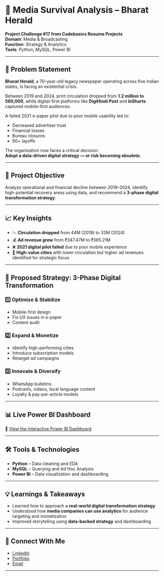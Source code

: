 # 📰 Media Survival Analysis – Bharat Herald

**Project Challenge #17 from Codebasics Resume Projects**  
**Domain**: Media & Broadcasting  
**Function**: Strategy & Analytics  
**Tools**: Python, MySQL, Power BI

---

## 📌 Problem Statement

**Bharat Herald**, a 70-year-old legacy newspaper operating across five Indian states, is facing an existential crisis.

Between 2019 and 2024, print circulation dropped from **1.2 million to 560,000**, while digital-first platforms like **DigiHindi Post** and **InShorts** captured mobile-first audiences.  

A failed 2021 e-paper pilot due to poor mobile usability led to:
- Decreased advertiser trust  
- Financial losses  
- Bureau closures  
- 60+ layoffs  

The organization now faces a critical decision:  
**Adopt a data-driven digital strategy — or risk becoming obsolete.**

---

## 🎯 Project Objective

Analyze operational and financial decline between 2019–2024, identify high-potential recovery areas using data, and recommend a **3-phase digital transformation strategy**.

---

## 📈 Key Insights

- 📉 **Circulation dropped** from 44M (2019) to 33M (2024)  
- 💰 **Ad revenue grew** from ₹347.47M to ₹365.21M  
- ❌ **2021 digital pilot failed** due to poor mobile experience  
- 📍 **High-value cities** with lower circulation but higher ad revenues identified for strategic focus

---

## 🔁 Proposed Strategy: 3-Phase Digital Transformation

### 1️⃣ Optimize & Stabilize
- Mobile-first design
- Fix UX issues in e-paper
- Content audit

### 2️⃣ Expand & Monetize
- Identify high-performing cities
- Introduce subscription models
- Retarget ad campaigns

### 3️⃣ Innovate & Diversify
- WhatsApp bulletins
- Podcasts, videos, local language content
- Loyalty & pay-per-article models

---

## 📊 Live Power BI Dashboard

🔗 [View the Interactive Power BI Dashboard](https://app.powerbi.com/view?r=eyJrIjoiNGRkMTEyODQtMjQ4ZC00YzU2LTkzM2QtZDIyNTRiYTRhMjQ4IiwidCI6ImM2ZTU0OWIzLTVmNDUtNDAzMi1hYWU5LWQ0MjQ0ZGM1YjJjNCJ9)

---

## 🛠️ Tools & Technologies

- **Python** – Data cleaning and EDA  
- **MySQL** – Querying and Ad Hoc Analysis  
- **Power BI** – Data visualization and dashboarding

---

## 💡 Learnings & Takeaways

- Learned how to approach a **real-world digital transformation strategy**
- Understood how **media companies can use analytics** for audience targeting and monetization
- Improved storytelling using **data-backed strategy** and dashboarding

---

## 📢 Connect With Me

- [LinkedIn](https://www.linkedin.com/in/saideepvemunuri/)
- [Portfolio](https://codebasics.io/portfolio/Saideep-Vemunuri)
- [Email](vemunurisaideep1501@gmail.com)

---



